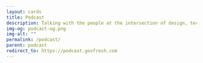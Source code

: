 ```yaml
---
layout: cards
title: Podcast
description: Talking with the people at the intersection of design, technology and democracy.
img-og: podcast-og.png
img-alt: ""
permalink: /podcast/
parent: podcast
redirect_to: https://podcast.govfresh.com
---
```

